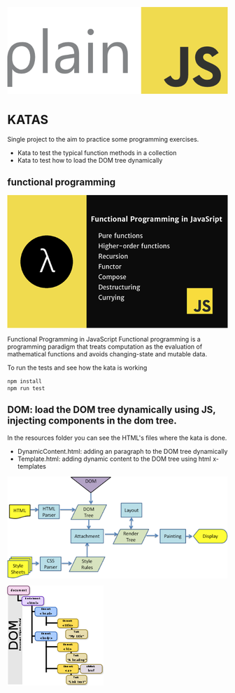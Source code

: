 ![JS](./_media/plainJS.png)

# KATAS

Single project to the aim to practice some programming exercises.

* Kata to test the typical function methods in a collection
* Kata to test how to load the DOM tree dynamically

## functional programming

![FP](./_media/functional-javascript-es6.png)

Functional Programming in JavaScript
Functional programming is a programming paradigm that treats computation as the evaluation of mathematical functions and avoids changing-state and mutable data.

To run the tests and see how the kata is working
```
npm install
npm run test
```


## DOM: load the DOM tree dynamically using JS, injecting components in the dom tree.

In the resources folder you can see the HTML's files where the kata is done.

* DynamicContent.html: adding an paragraph to the DOM tree dynamically
* Template.html: adding dynamic content to the DOM tree using html x-templates


![Dom Life Cycle](./_media/dom-life-cycle.png)

![Dom Model Tree](./_media/dom-model.png)
